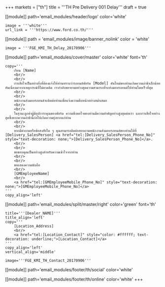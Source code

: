 +++
markets = ["th"]
title = '''TH Pre Delivery 001 Delay'''
draft = true

[[module]]
path='email_modules/header/logo'
color='white'

	image = '''white'''
	url_link = '''https://www.ford.co.th/'''

[[module]]
path = 'email_modules/image/banner_nolink'
color = 'white'

	image = '''FGE_KMI_TH_Delay_20170906'''

[[module]]
path='email_modules/cover/master'
color='white'
font='th'

	copy='''
		เรียน [Name]
		<br/>
		<br/>
		เราเสียใจเป็นอย่างยิ่งที่ต้องแจ้งให้ท่านทราบว่ารถยนต์ฟอร์ด [Model] คันใหม่ของท่านเกิดความล่าช้าเล็กน้อยอันเนื่องมาจากเหตุการณ์ที่ไม่คาดคิด เรากำลังพยายามอย่างสุดความสามารถที่จะส่งมอบรถยนต์ให้ท่านโดยเร็วที่สุด
		<br/>
		<br/>
		พนักงานส่งมอบรถยนต์จะติดต่อท่านเพื่อแจ้งความคืบหน้าอย่างสม่ำเสมอ
		<br/>
		<br/>
		ในฐานะลูกค้าผู้มีอุปการะคุณของฟอร์ด ความพึงพอใจของท่านมีความสำคัญอย่างสูงสุดต่อเรา และเราเสียใจอย่างสุดซึ้งหากความล่าช้านี้ก่อให้เกิดความยุ่งยากแก่ท่าน 
		<br/>
		<br/>
		หากมีคำถามหรือข้อสงสัยใด ๆ คุณสามารถติดต่อสอบถามพนักงานส่งมอบรถยนต์ของท่านได้ที่ [Delivery_SalesPerson] <a href="tel:[Delivery_SalesPerson_Phone_No]" style="text-decoration: none;">[Delivery_SalesPerson_Phone_No]</a>.
		<br/>
		<br/>
		ขอขอบคุณเป็นอย่างสูงสำหรับความเข้าใจจากท่าน
		<br/>
		<br/>
		ขอแสดงความนับถือ
		<br/>
		[GMEmployeeName]
		<br/>
		<a href="tel:[GMEmployeeMobile_Phone_No]" style="text-decoration: none;">[GMEmployeeMobile_Phone_No]</a>
	'''
	copy_align='left'

[[module]]
path='email_modules/split/master/right'
color='green'
font='th'

	title='''[Dealer_NAME]'''
	title_align='left'
	copy='''
		[Location_Address]
		<br/>
		<a href="tel:[Location_Contact]" style="color: #ffffff; text-decoration: underline;">[Location_Contact]</a>
	'''
	copy_align='left'
	vertical_align='middle'

	image='''FGE_KMI_TH_Contact_20170906'''

[[module]]
path='email_modules/footer/th/social'
color='white'

[[module]]
path='email_modules/footer/th/online'
color='white'
+++